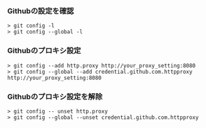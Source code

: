 ### Githubの設定を確認

```
> git config -l
> git config --global -l
```



### Githubのプロキシ設定

```
> git config --add http.proxy http://your_proxy_setting:8080
> git config --global --add credential.github.com.httpproxy http://your_proxy_setting:8080
```



### Githubのプロキシ設定を解除

```
> git config -- unset http.proxy
> git config --global --unset credential.github.com.httpproxy
```






